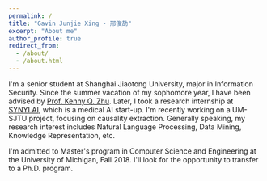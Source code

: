 ```yaml
---
permalink: /
title: "Gavin Junjie Xing - 邢俊劼"
excerpt: "About me"
author_profile: true
redirect_from: 
  - /about/
  - /about.html
---
```


I'm a senior student at Shanghai Jiaotong University, major in Information Security. Since the summer vacation of my sophomore year, I have been advised by [Prof. Kenny Q. Zhu](http://www.cs.sjtu.edu.cn/~kzhu/). Later, I took a research internship at [SYNYI.AI](https://www.synyi.com/), which is a medical AI start-up. I'm recently working on a UM-SJTU project, focusing on causality extraction. Generally speaking, my research interest includes Natural Language Processing, Data Mining, Knowledge Representation, etc.

I'm admitted to Master's program in Computer Science and Engineering at the University of Michigan, Fall 2018. I'll look for the opportunity to transfer to a Ph.D. program.